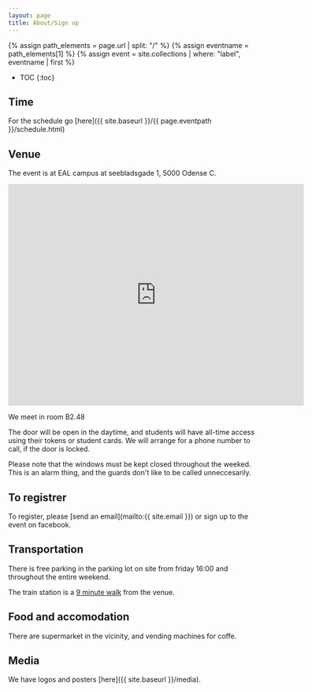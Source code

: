```yaml
---
layout: page
title: About/Sign up
---
```


{% assign path_elements = page.url | split: "/"  %}
{% assign eventname = path_elements[1] %}
{% assign event = site.collections | where: "label", eventname | first %}

* TOC
{:toc}

Time
------------

For the schedule go [here]({{ site.baseurl }}/{{ page.eventpath }}/schedule.html)


Venue
----------

The event is at EAL campus at seebladsgade 1, 5000 Odense C.

<iframe src="https://www.google.com/maps/embed?pb=!1m18!1m12!1m3!1d2265.3951633205165!2d10.377145315917003!3d55.40345798046134!2m3!1f0!2f0!3f0!3m2!1i1024!2i768!4f13.1!3m3!1m2!1s0x464cdffce26d61f5%3A0xb3c45d391e70236f!2sSeebladsgade+1%2C+5000+Odense+C!5e0!3m2!1sen!2sdk!4v1476866186128" width="600" height="450" frameborder="0" style="border:0" allowfullscreen></iframe>

We meet in room B2.48

The door will be open in the daytime, and students will have all-time access using their tokens or student cards. We will arrange for a phone number to call, if the door is locked.

Please note that the windows must be kept closed throughout the weeked. This is an alarm thing, and the guards don't like to be called unneccesarily.


To registrer
---------------

To register, please [send an email](mailto:{{ site.email }}) or sign up to the event on facebook.


Transportation
------------

There is free parking in the parking lot on site from friday 16:00 and throughout the entire weekend.

The train station is a [9 minute walk](https://www.google.dk/maps/dir/Odense+St.,+Odense/Seebladsgade+1,+5000+Odense/@55.4031864,10.3791838,16z/data=!3m1!4b1!4m14!4m13!1m5!1m1!1s0x464cdffe94c69193:0x55f5ab9b0f2af888!2m2!1d10.3871575!2d55.4012807!1m5!1m1!1s0x464cdffce26d61f5:0xb3c45d391e70236f!2m2!1d10.379334!2d55.403458!3e2) from the venue.



Food and accomodation
---------------------

There are supermarket in the vicinity, and vending machines for coffe.

Media
---------

We have logos and posters [here]({{ site.baseurl }}/media).
